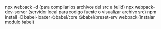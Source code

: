 npx webpack -d (para compilar los archivos del src a build)
npx webpack-dev-server (servidor local para codigo fuente o visualizar archivo src)
npm install -D babel-loader @babel/core @babel/preset-env webpack (instalar modulo babel)
 